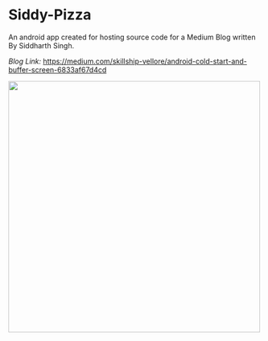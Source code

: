 # Siddy-Pizza
An android app created for hosting source code for a Medium Blog written By Siddharth Singh.

*Blog Link:* https://medium.com/skillship-vellore/android-cold-start-and-buffer-screen-6833af67d4cd

<img height=500px src="https://user-images.githubusercontent.com/72121163/143372181-eabbe80d-6105-4932-a7a4-fb4f451db6f3.jpeg" />
